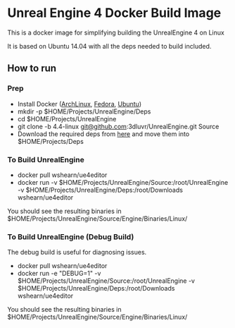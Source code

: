 Unreal Engine 4 Docker Build Image
=========

This is a docker image for simplifying building the UnrealEngine 4 on Linux

It is based on Ubuntu 14.04 with all the deps needed to build included.

## How to run

### Prep

 - Install Docker ([ArchLinux], [Fedora], [Ubuntu])
 - mkdir -p $HOME/Projects/UnrealEngine/Deps
 - cd $HOME/Projects/UnrealEngine
 - git clone -b 4.4-linux git@github.com:3dluvr/UnrealEngine.git Source
 - Download the required deps from [here] and move them into $HOME/Projects/Deps

### To Build UnrealEngine

 - docker pull wshearn/ue4editor
 - docker run -v $HOME/Projects/UnrealEngine/Source:/root/UnrealEngine -v $HOME/Projects/UnrealEngine/Deps:/root/Downloads wshearn/ue4editor

You should see the resulting binaries in $HOME/Projects/UnrealEngine/Source/Engine/Binaries/Linux/

### To Build UnrealEngine (Debug Build)

The debug build is useful for diagnosing issues.

 - docker pull wshearn/ue4editor
 - docker run -e "DEBUG=1" -v $HOME/Projects/UnrealEngine/Source:/root/UnrealEngine -v $HOME/Projects/UnrealEngine/Deps:/root/Downloads wshearn/ue4editor

You should see the resulting binaries in $HOME/Projects/UnrealEngine/Source/Engine/Binaries/Linux/

[ArchLinux]: https://wiki.archlinux.org/index.php/Docker
[Fedora]: http://docs.docker.com/installation/fedora/
[Ubuntu]: http://docs.docker.com/installation/ubuntulinux/
[here]: https://github.com/3dluvr/UnrealEngine/releases/tag/4.4.0-release
